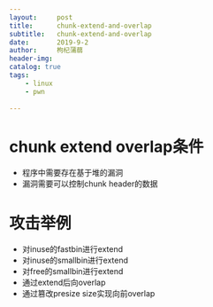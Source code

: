 ```yaml
---
layout:     post
title:      chunk-extend-and-overlap
subtitle:   chunk-extend-and-overlap
date:       2019-9-2
author:     枸杞蒲蒻
header-img: 
catalog: true
tags:
    - linux
    - pwn
    
---
```



# chunk extend overlap条件
- 程序中需要存在基于堆的漏洞
- 漏洞需要可以控制chunk header的数据


# 攻击举例
- 对inuse的fastbin进行extend
- 对inuse的smallbin进行extend
- 对free的smallbin进行extend
- 通过extend后向overlap
- 通过篡改presize size实现向前overlap
